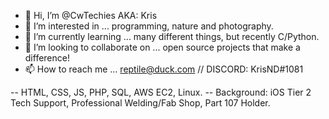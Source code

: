 - 👋 Hi, I’m @CwTechies AKA: Kris
- 👀 I’m interested in ... programming, nature and photography.
- 🌱 I’m currently learning ... many different things, but recently C/Python.
- 💞️ I’m looking to collaborate on ... open source projects that make a difference!
- 📫 How to reach me ... reptile@duck.com // DISCORD: KrisND#1081

 -- HTML, CSS, JS, PHP, SQL, AWS EC2, Linux.
 -- Background: iOS Tier 2 Tech Support, Professional Welding/Fab Shop, Part 107 Holder.
